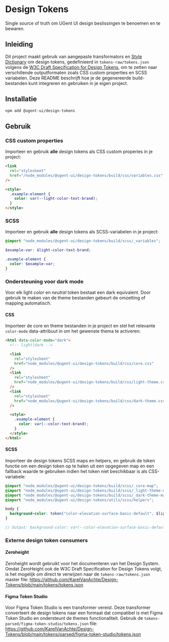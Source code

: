 # Design Tokens

Single source of truth om UGent UI design beslissingen te benoemen en te bewaren.

## Inleiding

Dit project maakt gebruik van aangepaste transformators en [Style Dictionary](https://amzn.github.io/style-dictionary/) om design tokens, gedefinieerd in `tokens-raw/tokens.json` volgens de [W3C Draft Specification for Design Tokens](https://tr.designtokens.org/format/), om te zetten naar verschillende outputformaten zoals CSS custom properties en SCSS variabelen. Deze README beschrijft hoe je de gegenereerde build-bestanden kunt integreren en gebruiken in je eigen project.

## Installatie

```bash
npm add @ugent-ui/design-tokens
```

## Gebruik

### CSS custom properties

Importeer en gebruik **alle** design tokens als CSS custom properies in je project:

```html
<link
  rel="stylesheet"
  href="/node_modules/@ugent-ui/design-tokens/build/css/variables.css"
/>

<style>
  .example-element {
    color: var(--light-color-text-brand);
  }
</style>
```

### SCSS

Importeer en gebruik **alle** design tokens als SCSS-variabelen in je project:

```scss
@import "node_modules/@ugent-ui/design-tokens/build/scss/_variables";

$example-var: $light-color-text-brand;

.example-element {
  color: $example-var;
}
```

### Ondersteuning voor dark mode

Voor elk light _color_ en _neutral_ token bestaat een dark equivalent. Door gebruik te maken van de theme bestanden gebeurt de omzetting of mapping automatisch.

#### CSS

Importeer de core en theme bestanden in je project en stel het relevante `color-mode` data-attribuut in om het gewenste thema te activeren:

```html
<html data-color-mode="dark">
  <!-- light|dark -->

  <link
    rel="stylesheet"
    href="node_modules/@ugent-ui/design-tokens/build/css/core.css"
  />
  <link
    rel="stylesheet"
    href="node_modules/@ugent-ui/design-tokens/build/css/light-theme.css"
  />
  <link
    rel="stylesheet"
    href="node_modules/@ugent-ui/design-tokens/build/css/dark-theme.css"
  />

  <style>
    .example-element {
      color: var(--color-text-brand);
    }
  </style>
</html>
```

#### SCSS

Importeer de design tokens SCSS maps en helpers, en gebruik de token functie om een design token op te halen uit een opgegeven map en een fallback waarde te gebruiken indien het token niet beschikbaar is als CSS-variabele:

```scss
@import "node_modules/@ugent-ui/design-tokens/build/scss/_core-map";
@import "node_modules/@ugent-ui/design-tokens/build/scss/_light-theme-map";
@import "node_modules/@ugent-ui/design-tokens/build/scss/_dark-theme-map";
@import "node_modules/@ugent-ui/design-tokens/utils/scss/helpers";

body {
  background-color: token("color-elevation-surface-basic-default", $light);
}

// Output: background-color: var(--color-elevation-surface-basic-default, #ffffff);
```

### Externe design token consumers

#### Zeroheight

Zeroheight wordt gebruikt voor het documenteren van het Design System. Omdat ZeroHeight ook de W3C Draft Specification for Design Tokens volgt, is het mogelijk om direct te verwijzen naar de `tokens-raw/tokens.json` master file: https://github.com/KarelVanAchte/Design-Tokens/blob/main/tokens/tokens.json

#### Figma Token Studio

Voor Figma Token Studio is een transformer vereist. Deze transformer converteert de design tokens naar een formaat dat compatibel is met Figma Token Studio en ondersteunt de themes functionaliteit. Gebruik de `tokens-parsed/figma-token-studio/tokens.json` file: https://github.com/KarelVanAchte/Design-Tokens/blob/main/tokens/parsed/figma-token-studio/tokens.json
